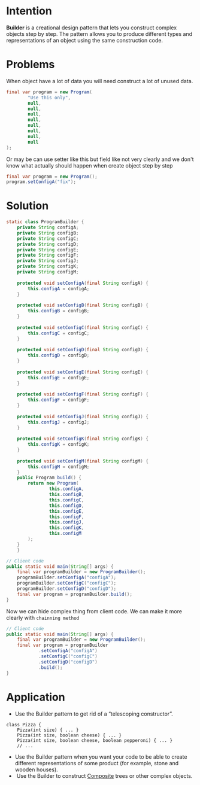 # Intention
**Builder** is a creational design pattern that lets you construct complex objects step by step. The pattern allows you to produce different types and representations of an object using the same construction code.

# Problems
When object have a lot of data you will need construct a lot of unused data.
```java
final var program = new Program(  
        "Use this only",  
        null,  
        null,  
        null,  
        null,  
        null,  
        null,  
        null,  
        null  
);
```
Or may be can use setter like this but field like not very clearly and we don't know what actually should happen when create object step by step
```java
final var program = new Program();  
program.setConfigA("fix");
```
# Solution
```java
static class ProgramBuilder {  
    private String configA;  
    private String configB;  
    private String configC;  
    private String configD;  
    private String configE;  
    private String configF;  
    private String configJ;  
    private String configK;  
    private String configM;  
  
    protected void setConfigA(final String configA) {  
        this.configA = configA;  
    }  
  
    protected void setConfigB(final String configB) {  
        this.configB = configB;  
    }  
  
    protected void setConfigC(final String configC) {  
        this.configC = configC;  
    }  
  
    protected void setConfigD(final String configD) {  
        this.configD = configD;  
    }  
  
    protected void setConfigE(final String configE) {  
        this.configE = configE;  
    }  
  
    protected void setConfigF(final String configF) {  
        this.configF = configF;  
    }  
  
    protected void setConfigJ(final String configJ) {  
        this.configJ = configJ;  
    }  
  
    protected void setConfigK(final String configK) {  
        this.configK = configK;  
    }  
  
    protected void setConfigM(final String configM) {  
        this.configM = configM;  
    }  
    public Program build() {  
        return new Program(  
                this.configA,  
                this.configB,  
                this.configC,  
                this.configD,  
                this.configE,  
                this.configF,  
                this.configJ,  
                this.configK,  
                this.configM  
        );  
    }  
    }  

// Client code
public static void main(String[] args) {  
    final var programBuilder = new ProgramBuilder();  
    programBuilder.setConfigA("configA");  
    programBuilder.setConfigC("configC");  
    programBuilder.setConfigD("configD");  
    final var program = programBuilder.build();  
}
```

Now we can hide complex thing from client code. We can make it more clearly with `chainning method`
```java
// Client code
public static void main(String[] args) {  
    final var programBuilder = new ProgramBuilder();  
    final var program = programBuilder  
            .setConfigA("configA")  
            .setConfigC("configC")  
            .setConfigD("configD")  
            .build();  
}
```
# Application
- Use the Builder pattern to get rid of a “telescoping constructor”.
```
class Pizza {
    Pizza(int size) { ... }
    Pizza(int size, boolean cheese) { ... }
    Pizza(int size, boolean cheese, boolean pepperoni) { ... }
    // ...
```
- Use the Builder pattern when you want your code to be able to create different representations of some product (for example, stone and wooden houses).
-  Use the Builder to construct [Composite](https://refactoring.guru/design-patterns/composite) trees or other complex objects.